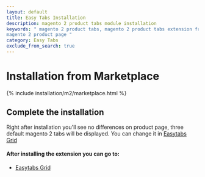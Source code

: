 ```yaml
---
layout: default
title: Easy Tabs Installation
description: magento 2 product tabs module installation
keywords: " magento 2 product tabs, magento 2 product tabs extension free, add tabs
magento 2 product page "
category: Easy Tabs
exclude_from_search: true
---
```


# Installation from Marketplace

{% include installation/m2/marketplace.html %}

## Complete the installation

Right after installation you'll see no differences on product page, three default magento 2 tabs will be displayed. You can change it in [Easytabs Grid][easytabs_grid]

#### After installing the extension you can go to:

* [Easytabs Grid][easytabs_grid]

[easytabs_grid]: /m2/extensions/easytabs/#easytabs-grid